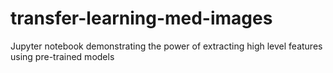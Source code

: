 # transfer-learning-med-images
Jupyter notebook demonstrating the power of extracting high level features using pre-trained models
